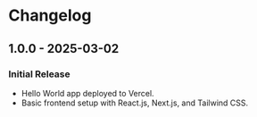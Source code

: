 # Changelog

## 1.0.0 - 2025-03-02
### Initial Release
- Hello World app deployed to Vercel.
- Basic frontend setup with React.js, Next.js, and Tailwind CSS.

